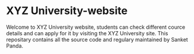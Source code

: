 # XYZ University-website
Welcome to XYZ University website, students can check different cource details and can apply for it by visiting the XYZ University site. This repositary contains all the source code and regulary maintained by Sanket Panda.
